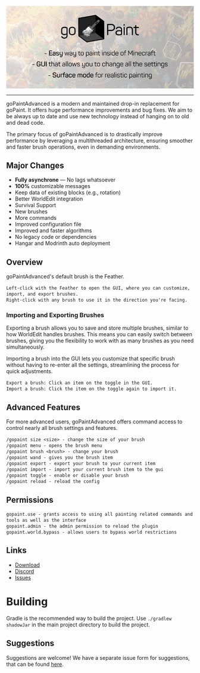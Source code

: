 ![](https://github.com/TheNextLvl-net/goPaintAdvanced/blob/main/images/gopaint-banner.png?raw=true)

---

goPaintAdvanced is a modern and maintained drop-in replacement for goPaint.
It offers huge performance improvements and bug fixes.
We aim to be always up to date and use new technology instead of hanging on to old and dead code.

The primary focus of goPaintAdvanced is to drastically improve performance by leveraging a multithreaded architecture,
ensuring smoother and faster brush operations, even in demanding environments.

## Major Changes

- **Fully asynchrone** — No lags whatsoever
- **100%** customizable messages
- Keep data of existing blocks (e.g., rotation)
- Better WorldEdit integration
- Survival Support
- New brushes
- More commands
- Improved configuration file
- Improved and faster algorithms
- No legacy code or dependencies
- Hangar and Modrinth auto deployment

## Overview

goPaintAdvanced's default brush is the Feather.

    Left-click with the Feather to open the GUI, where you can customize, import, and export brushes.
    Right-click with any brush to use it in the direction you're facing.

### Importing and Exporting Brushes

Exporting a brush allows you to save and store multiple brushes, similar to how WorldEdit handles brushes.
This means you can easily switch between brushes, giving you the flexibility to work with as many brushes as you need simultaneously.

Importing a brush into the GUI lets you customize that specific brush without having to re-enter all the settings, streamlining the process for quick adjustments.

    Export a brush: Click an item on the toggle in the GUI.
    Import a brush: Click the item on the toggle again to import it.

## Advanced Features

For more advanced users, goPaintAdvanced offers command access to control nearly all brush settings and features.

    /gopaint size <size> - change the size of your brush
    /gopaint menu - opens the brush menu
    /gopaint brush <brush> - change your brush
    /gopaint wand - gives you the brush item
    /gopaint export - export your brush to your current item
    /gopaint import - import your current brush item to the gui
    /gopaint toggle - enable or disable your brush
    /gopaint reload - reload the config

## Permissions

    gopaint.use - grants access to using all painting related commands and tools as well as the interface
    gopaint.admin - the admin permission to reload the plugin
    gopaint.world.bypass - allows users to bypass world restrictions

## Links

* [Download](https://modrinth.com/project/a2wQ6jIv#download)
* [Discord](https://thenextlvl.net/discord)
* [Issues](https://github.com/TheNextLvl-net/goPaintAdvanced/issues)

# Building

Gradle is the recommended way to build the project. Use `./gradlew shadowJar` in the main project directory to build the
project.

## Suggestions

Suggestions are welcome! We have a separate issue form for suggestions, that can be
found [here](https://github.com/TheNextLvl-net/goPaintAdvanced/issues/new?template=feature_request.yml).
